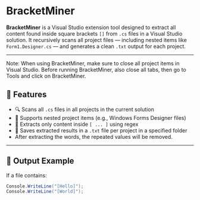 # BracketMiner

**BracketMiner** is a Visual Studio extension tool designed to extract all content found inside square brackets `[]` from `.cs` files in a Visual Studio solution. It recursively scans all project files — including nested items like `Form1.Designer.cs` — and generates a clean `.txt` output for each project.

---
Note:
 When using BracketMiner, make sure to close all project items in Visual Studio. Before running BracketMiner, 
 also close all tabs, then go to Tools and click on BracketMiner.

## 🚀 Features

- 🔍 Scans all `.cs` files in all projects in the current solution
- 📂 Supports nested project items (e.g., Windows Forms Designer files)
- 🧠 Extracts only content inside `[ ... ]` using regex
- 📝 Saves extracted results in a `.txt` file per project in a specified folder
- After extracting the words, the repeated values will be removed.

---

## 📁 Output Example

If a file contains:

```csharp
Console.WriteLine("[Hello]");
Console.WriteLine("[World]");
